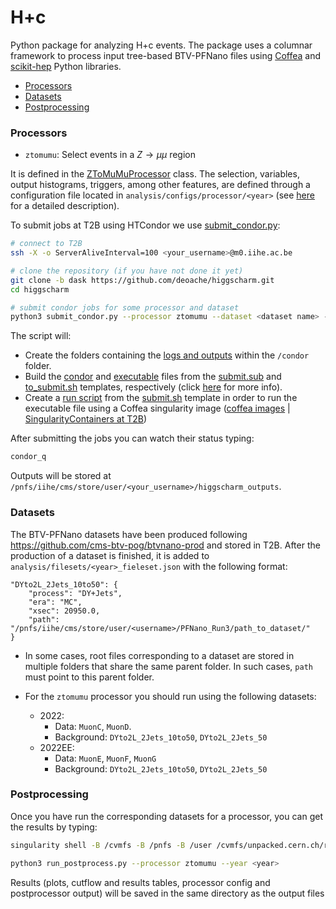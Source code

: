 # H+c

Python package for analyzing H+c events. The package uses a columnar framework to process input tree-based BTV-PFNano files using [Coffea](https://coffeateam.github.io/coffea/) and [scikit-hep](https://scikit-hep.org) Python libraries.

- [Processors](#Processors)
- [Datasets](#Datasets)
- [Postprocessing](#Postprocessing)

### Processors

* `ztomumu`: Select events in a $Z\rightarrow \mu \mu$ region

It is defined in the [ZToMuMuProcessor](https://github.com/deoache/higgscharm/blob/dask/analysis/processors/ztomumu.py) class. The selection, variables, output histograms, triggers, among other features, are defined through a configuration file located in `analysis/configs/processor/<year>` (see [here](https://github.com/deoache/higgscharm/blob/dask/analysis/configs/README.md) for a detailed description). 


To submit jobs at T2B using HTCondor we use [submit_condor.py](https://github.com/deoache/higgscharm/blob/dask/submit_condor.py):
```bash
# connect to T2B
ssh -X -o ServerAliveInterval=100 <your_username>@m0.iihe.ac.be

# clone the repository (if you have not done it yet)
git clone -b dask https://github.com/deoache/higgscharm.git
cd higgscharm

# submit condor jobs for some processor and dataset
python3 submit_condor.py --processor ztomumu --dataset <dataset name> --year <year> 
``` 
The script will:
* Create the folders containing the [logs and outputs](https://github.com/deoache/higgscharm/blob/dask/condor/utils.py#L17-L20) within the `/condor` folder.
* Build the [condor](https://github.com/deoache/higgscharm/blob/dask/condor/utils.py#L22-L37) and [executable](https://github.com/deoache/higgscharm/blob/dask/condor/utils.py#L39-L49) files from the [submit.sub](https://github.com/deoache/higgscharm/blob/dask/condor/submit.sub) and [to_submit.sh](https://github.com/deoache/higgscharm/blob/dask/condor/to_submit.sh) templates, respectively (click [here](https://batchdocs.web.cern.ch/local/quick.html) for more info).
* Create a [run script](https://github.com/deoache/higgscharm/blob/dask/condor/utils.py#L51-L61) from the [submit.sh](https://github.com/deoache/higgscharm/blob/dask/condor/submit.sh) template in order to run the executable file using a Coffea singularity image ([coffea images](https://github.com/CoffeaTeam/af-images) |  [SingularityContainers at T2B](https://t2bwiki.iihe.ac.be/SingularityContainers)) 

After submitting the jobs you can watch their status typing:
```bash
condor_q
```

Outputs will be stored at `/pnfs/iihe/cms/store/user/<your_username>/higgscharm_outputs`. 

### Datasets

The BTV-PFNano datasets have been produced following https://github.com/cms-btv-pog/btvnano-prod and stored in T2B. After the production of a dataset is finished, it is added to `analysis/filesets/<year>_fieleset.json` with the following format:

```
"DYto2L_2Jets_10to50": {
    "process": "DY+Jets",
    "era": "MC",
    "xsec": 20950.0,
    "path": "/pnfs/iihe/cms/store/user/<username>/PFNano_Run3/path_to_dataset/"
}
```
* In some cases, root files corresponding to a dataset are stored in multiple folders that share the same parent folder. In such cases, `path` must point to this parent folder.

* For the `ztomumu` processor you should run using the following datasets:
    * 2022:
        * Data: `MuonC`, `MuonD`.
        * Background: `DYto2L_2Jets_10to50`, `DYto2L_2Jets_50`
    * 2022EE:
        * Data: `MuonE`, `MuonF`, `MuonG`
        * Background: `DYto2L_2Jets_10to50`, `DYto2L_2Jets_50`

### Postprocessing

Once you have run the corresponding datasets for a processor, you can get the results by typing:
```bash
singularity shell -B /cvmfs -B /pnfs -B /user /cvmfs/unpacked.cern.ch/registry.hub.docker.com/coffeateam/coffea-dask-almalinux8:latest

python3 run_postprocess.py --processor ztomumu --year <year>
``` 
Results (plots, cutflow and results tables, processor config and postprocessor output) will be saved in the same directory as the output files